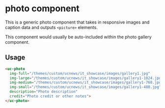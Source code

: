 # photo component

This is a generic photo component that takes in responsive images and caption data and outputs `<picture>` elements. 

This component would usually be auto-included within the photo gallery component. 

## Usage

```html
<uc-photo
  img-full="/themes/custom/ucnews/it_showcase/images/gallery1.jpg"
  img-large="/themes/custom/ucnews/it_showcase/images/gallery1-1024.jpg"
  img-medium="/themes/custom/ucnews/it_showcase/images/gallery1-768.jpg"
  img-small="/themes/custom/ucnews/it_showcase/images/gallery1-480.jpg"
  description="Photo description"
  credit="Photo credit or other notes">
</uc-photo>
```
